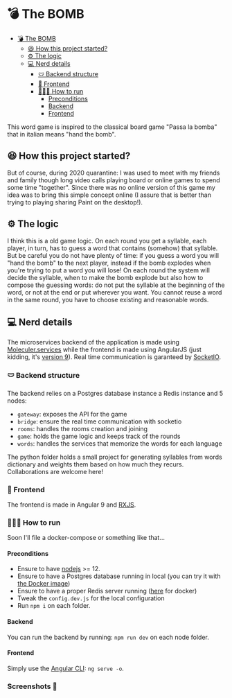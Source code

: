 # 💣 The BOMB

- [💣 The BOMB](#-the-bomb)
  - [😆 How this project started?](#-how-this-project-started)
  - [⚙ The logic](#-the-logic)
  - [💻 Nerd details](#-nerd-details)
    - [🩲 Backend structure](#-backend-structure)
    - [👔 Frontend](#-frontend)
    - [🏃🏻‍♀️ How to run](#️-how-to-run)
      - [Preconditions](#preconditions)
      - [Backend](#backend)
      - [Frontend](#frontend)

This word game is inspired to the classical board game "Passa la bomba" that in italian means "hand the bomb". 

## 😆 How this project started?

But of course, during 2020 quarantine: I was used to meet with my friends and family though long video calls playing board or online games to spend some time "together". Since there was no online version of this game my idea was to bring this simple concept online (I assure that is better than trying to playing sharing Paint on the desktop!).

## ⚙ The logic

I think this is a old game logic. On each round you get a syllable, each player, in turn, has to guess a word that contains (somehow) that syllable. But be careful you do not have plenty of time: if you guess a word you will "hand the bomb" to the next player, instead if the bomb explodes when you're trying to put a word you will lose! On each round the system will decide the syllable, when to make the bomb explode but also how to compose the guessing words: do not put the syllable at the beginning of the word, or not at the end or put wherever you want. You cannot reuse a word in the same round, you have to choose existing and reasonable words.

## 💻 Nerd details

The microservices backend of the application is made using [Moleculer.services](https://moleculer.services/) while the frontend is made using AngularJS (just kidding, it's [version 9](https://angular.io)). Real time communication is garanteed by [SocketIO](https://socket.io/).

### 🩲 Backend structure

The backend relies on a Postgres database instance a Redis instance and 5 nodes:
- `gateway`: exposes the API for the game
- `bridge`: ensure the real time communication with socketio
- `rooms`: handles the rooms creation and joining
- `game`: holds the game logic and keeps track of the rounds
- `words`: handles the services that memorize the words for each language

The python folder holds a small project for generating syllables from words dictionary and weights them based on how much they recurs. Collaborations are welcome here!

### 👔 Frontend
The frontend is made in Angular 9 and [RXJS](https://rxjs-dev.firebaseapp.com/).

### 🏃🏻‍♀️ How to run

Soon I'll file a docker-compose or something like that...

#### Preconditions

- Ensure to have [nodejs](https://nodejs.org/it/) >= 12.
- Ensure to have a Postgres database running in local (you can try it with [the Docker image](https://hub.docker.com/_/postgres))
- Ensure to have a proper Redis server running ([here](https://hub.docker.com/_/redis) for docker)
- Tweak the `config.dev.js` for the local configuration
- Run `npm i` on each folder.

#### Backend

You can run the backend by running: `npm run dev` on each node folder.

#### Frontend

Simply use the [Angular CLI](https://cli.angular.io/): `ng serve -o`.

### Screenshots 📸
